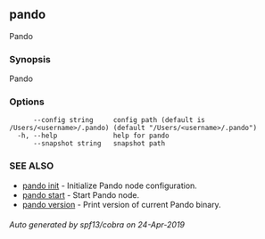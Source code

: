 ## pando

Pando

### Synopsis

Pando

### Options

```
      --config string     config path (default is /Users/<username>/.pando) (default "/Users/<username>/.pando")
  -h, --help              help for pando
      --snapshot string   snapshot path
```

### SEE ALSO

* [pando init](pando_init.md)	 - Initialize Pando node configuration.
* [pando start](pando_start.md)	 - Start Pando node.
* [pando version](pando_version.md)	 - Print version of current Pando binary.

###### Auto generated by spf13/cobra on 24-Apr-2019
